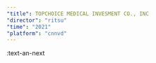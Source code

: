 ```yaml
---
"title": TOPCHOICE MEDICAL INVESMENT CO., INC
"director": "ritsu"
"time": "2021"
"platform": "cnnvd"
---
```


:text-an-next